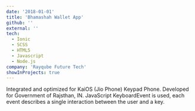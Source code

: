 ```yaml
---
date: '2018-01-01'
title: 'Bhamashah Wallet App'
github: ''
external: ''
tech:
  - Ionic
  - SCSS
  - HTML5
  - Javascript
  - Node.js
company: 'Rayqube Future Tech'
showInProjects: true
---
```


Integrated and optimized for KaiOS (Jio Phone) Keypad Phone. Developed for Government of Rajsthan, IN. JavaScript KeyboardEvent is used, each event describes a single interaction between the user and a key. 